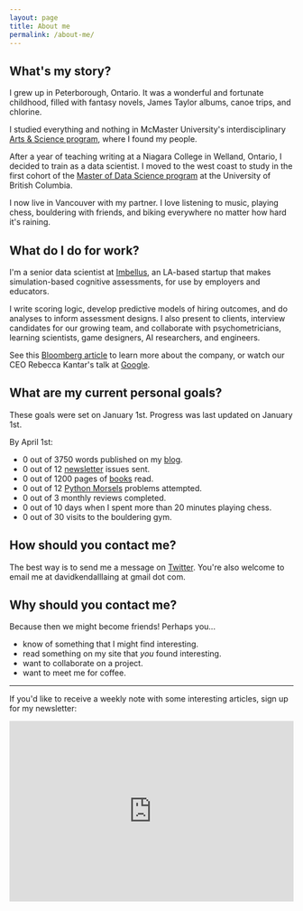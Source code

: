 ```yaml
---
layout: page
title: About me
permalink: /about-me/
---
```


## What's my story?

I grew up in Peterborough, Ontario. It was a wonderful and fortunate childhood, filled with fantasy novels, James Taylor albums, canoe trips, and chlorine.

I studied everything and nothing in McMaster University's interdisciplinary [Arts & Science program](https://en.wikipedia.org/wiki/McMaster_Arts_and_Science), where I found my people.

After a year of teaching writing at a Niagara College in Welland, Ontario, I decided to train as a data scientist. I moved to the west coast to study in the first cohort of the [Master of Data Science program](https://masterdatascience.ubc.ca/) at the University of British Columbia.

I now live in Vancouver with my partner. I love listening to music, playing chess, bouldering with friends, and biking everywhere no matter how hard it's raining.

## What do I do for work?

I'm a senior data scientist at [Imbellus](https://imbellus.com/), an LA-based startup that makes simulation-based cognitive assessments, for use by employers and educators.

I write scoring logic, develop predictive models of hiring outcomes, and do analyses to inform assessment designs. I also present to clients, interview candidates for our growing team, and collaborate with psychometricians, learning scientists, game designers, AI researchers, and engineers.

See this [Bloomberg article](https://www.bloomberg.com/news/features/2019-03-19/a-harvard-dropout-s-plan-to-fix-college-admissions-with-video-games) to learn more about the company, or watch our CEO Rebecca Kantar's talk at [Google](youtube.com/watch?v=JoTlMNamSAg).

## What are my current personal goals?

These goals were set on January 1st. Progress was last updated on January 1st.

By April 1st:

- 0 out of 3750 words published on my [blog](https://davidklaing.com/archive).
- 0 out of 12 [newsletter](https://davidlaing.substack.com/) issues sent.
- 0 out of 1200 pages of [books](https://davidklaing.com/reading-pipeline/) read.
- 0 out of 12 [Python Morsels](pythonmorsels.com) problems attempted.
- 0 out of 3 monthly reviews completed.
- 0 out of 10 days when I spent more than 20 minutes playing chess.
- 0 out of 30 visits to the bouldering gym.

## How should you contact me?

The best way is to send me a message on [Twitter](https://twitter.com/davidklaing). You're also welcome to email me at davidkendalllaing at gmail dot com.

## Why should you contact me?

Because then we might become friends! Perhaps you...

* know of something that I might find interesting.
* read something on my site that _you_ found interesting.
* want to collaborate on a project.
* want to meet me for coffee.

---------------------------

If you'd like to receive a weekly note with some interesting articles, sign up for my newsletter:

<iframe width="100%" height="320" src="https://davidlaing.substack.com/embed" frameborder="0" scrolling="no"></iframe>